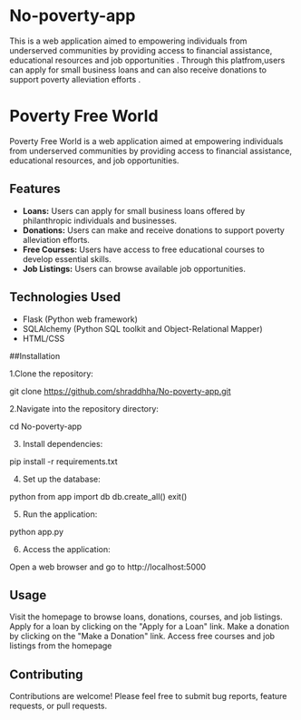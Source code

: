 # No-poverty-app
This is a web application aimed to empowering individuals from underserved communities by providing access to financial assistance, educational resources and job opportunities . Through this platfrom,users can apply for small business loans  and can also receive donations to support poverty alleviation efforts .

# Poverty Free World
Poverty Free World is a web application aimed at empowering individuals from underserved communities by providing access to financial assistance, educational resources, and job opportunities.

## Features

- **Loans:** Users can apply for small business loans offered by philanthropic individuals and businesses.
- **Donations:** Users can make and receive donations to support poverty alleviation efforts.
- **Free Courses:** Users have access to free educational courses to develop essential skills.
- **Job Listings:** Users can browse available job opportunities.


## Technologies Used

- Flask (Python web framework)
- SQLAlchemy (Python SQL toolkit and Object-Relational Mapper)
- HTML/CSS

##Installation

1.Clone the repository:

git clone
https://github.com/shraddhha/No-poverty-app.git



2.Navigate into the repository directory:

cd No-poverty-app


3. Install dependencies:

pip install -r requirements.txt


4. Set up the database:
   
python
from app import db
db.create_all()
exit()


5. Run the application:

python app.py

6. Access the application:

Open a web browser and go to http://localhost:5000

## Usage
Visit the homepage to browse loans, donations, courses, and job listings.
Apply for a loan by clicking on the "Apply for a Loan" link.
Make a donation by clicking on the "Make a Donation" link.
Access free courses and job listings from the homepage

## Contributing

Contributions are welcome! Please feel free to submit bug reports, feature requests, or pull requests.

